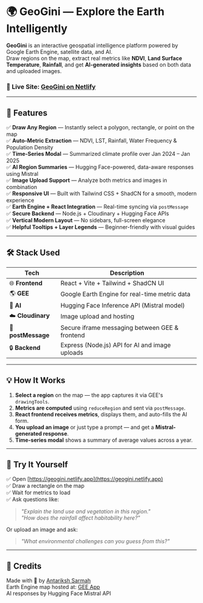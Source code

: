 
# 🌍 GeoGini — Explore the Earth Intelligently

**GeoGini** is an interactive geospatial intelligence platform powered by Google Earth Engine, satellite data, and AI.  
Draw regions on the map, extract real metrics like **NDVI**, **Land Surface Temperature**, **Rainfall**, and get **AI-generated insights** based on both data and uploaded images.

### 🔗 Live Site: [GeoGini on Netlify](https://geogini.netlify.app)

---

## 🚀 Features

✅ **Draw Any Region** — Instantly select a polygon, rectangle, or point on the map  
✅ **Auto-Metric Extraction** — NDVI, LST, Rainfall, Water Frequency & Population Density  
✅ **Time-Series Modal** — Summarized climate profile over Jan 2024 – Jan 2025  
✅ **AI Region Summaries** — Hugging Face-powered, data-aware responses using Mistral  
✅ **Image Upload Support** — Analyze both metrics and images in combination  
✅ **Responsive UI** — Built with Tailwind CSS + ShadCN for a smooth, modern experience  
✅ **Earth Engine + React Integration** — Real-time syncing via `postMessage`  
✅ **Secure Backend** — Node.js + Cloudinary + Hugging Face APIs  
✅ **Vertical Modern Layout** — No sidebars, full-screen elegance  
✅ **Helpful Tooltips + Layer Legends** — Beginner-friendly with visual guides

---


## 🛠️ Stack Used

| Tech                | Description                                      |
|---------------------|--------------------------------------------------|
| 🌐 **Frontend**      | React + Vite + Tailwind + ShadCN UI             |
| 🌎 **GEE**           | Google Earth Engine for real-time metric data   |
| 🧠 **AI**            | Hugging Face Inference API (Mistral model)      |
| ☁️ **Cloudinary**    | Image upload and hosting                        |
| 📡 **postMessage**   | Secure iframe messaging between GEE & frontend  |
| 🔒 **Backend**       | Express (Node.js) API for AI and image uploads  |

---

## 💡 How It Works

1. **Select a region** on the map — the app captures it via GEE's `drawingTools`.
2. **Metrics are computed** using `reduceRegion` and sent via `postMessage`.
3. **React frontend receives metrics**, displays them, and auto-fills the AI form.
4. **You upload an image** or just type a prompt — and get a **Mistral-generated response**.
5. **Time-series modal** shows a summary of average values across a year.

---


## 🧪 Try It Yourself

✅ Open [https://geogini.netlify.app](https://geogini.netlify.app)  
✅ Draw a rectangle on the map  
✅ Wait for metrics to load  
✅ Ask questions like:

> _"Explain the land use and vegetation in this region."_  
> _"How does the rainfall affect habitability here?"_

Or upload an image and ask:

> _"What environmental challenges can you guess from this?"_

---

## 🙌 Credits

Made with 💙 by [Antariksh Sarmah](https://github.com/AntSpace14)  
Earth Engine map hosted at: [GEE App](https://antariksh.users.earthengine.app/view/geogini-gee-latest)  
AI responses by Hugging Face Mistral API

